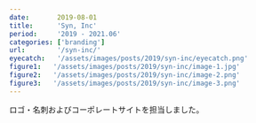 ```yaml
---
date:       2019-08-01
title:      'Syn, Inc'
period:     '2019 - 2021.06'
categories: ['branding']
url:        '/syn-inc/'
eyecatch:   '/assets/images/posts/2019/syn-inc/eyecatch.png'
figure1:   '/assets/images/posts/2019/syn-inc/image-1.jpg'
figure2:   '/assets/images/posts/2019/syn-inc/image-2.png'
figure3:   '/assets/images/posts/2019/syn-inc/image-3.png'
---
```


ロゴ・名刺およびコーポレートサイトを担当しました。  
